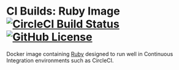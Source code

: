 # CI Builds: Ruby Image [![CircleCI Build Status](https://circleci.com/gh/cibuilds/ruby.svg?style=shield)](https://circleci.com/gh/cibuilds/ruby) [![GitHub License](https://img.shields.io/badge/license-MIT-blue.svg)](https://raw.githubusercontent.com/cibuilds/ruby/master/LICENSE)

Docker image containing [Ruby](https://www.ruby-lang.org/) designed to run well in Continuous Integration environments such as CircleCI.

